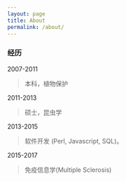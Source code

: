 ```yaml
---
layout: page
title: About
permalink: /about/
---
```



<h3>经历</h3>

2007-2011

>本科，植物保护

2011-2013

>硕士，昆虫学

2013-2015

>软件开发 (Perl, Javascript, SQL)。

2015-2017

>免疫信息学(Multiple Sclerosis)




